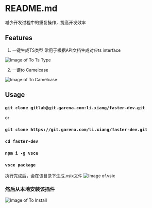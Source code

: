 # README.md

减少开发过程中的重复操作，提高开发效率

## Features

1. 一键生成TS类型
常用于根据API文档生成对应ts interface

![Image of To Ts Type](https://drive.google.com/uc?export=view&id=1wiMU9grnWY9AShhnxNjuef899rG2M77O)

2. 一键to Camelcase

![Image of To Camelcase](https://drive.google.com/uc?export=view&id=1BCCd1kvbSEBH1A3aKeGx_TA3FPQtRVE-)

## Usage
### `git clone gitlab@git.garena.com:li.xiang/faster-dev.git`

or 
### `git clone https://git.garena.com/li.xiang/faster-dev.git`

### `cd faster-dev`
### `npm i -g vsce`

### `vsce package`

执行完成后，会在该目录下生成.vsix文件
![Image of.vsix](https://drive.google.com/uc?export=view&id=1EZs9-T8KHMhxgvOhTOpKS1C5_1KyOS7Z)
### 然后从本地安装该插件
![Image of To Install](https://drive.google.com/uc?export=view&id=1YZGRuKxEfpJdD5OgfTGSB9C78WJkSlmi)

<!-- > Tip: Many popular extensions utilize animations. This is an excellent way to show off your extension! We recommend short, focused animations that are easy to follow.

## Requirements

If you have any requirements or dependencies, add a section describing those and how to install and configure them.

## Extension Settings

Include if your extension adds any VS Code settings through the `contributes.configuration` extension point.

For example:

This extension contributes the following settings:

* `myExtension.enable`: enable/disable this extension
* `myExtension.thing`: set to `blah` to do something

## Known Issues

Calling out known issues can help limit users opening duplicate issues against your extension.

## Release Notes

Users appreciate release notes as you update your extension.

### 1.0.0

Initial release of ...

### 1.0.1

Fixed issue #.

### 1.1.0

Added features X, Y, and Z.

-----------------------------------------------------------------------------------------------------------

## Working with Markdown

**Note:** You can author your README using Visual Studio Code.  Here are some useful editor keyboard shortcuts:

* Split the editor (`Cmd+\` on macOS or `Ctrl+\` on Windows and Linux)
* Toggle preview (`Shift+CMD+V` on macOS or `Shift+Ctrl+V` on Windows and Linux)
* Press `Ctrl+Space` (Windows, Linux) or `Cmd+Space` (macOS) to see a list of Markdown snippets

### For more information

* [Visual Studio Code's Markdown Support](http://code.visualstudio.com/docs/languages/markdown)
* [Markdown Syntax Reference](https://help.github.com/articles/markdown-basics/)

**Enjoy!** -->
